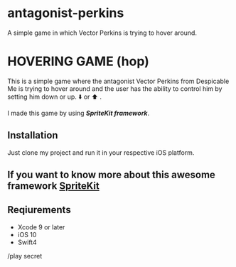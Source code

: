 # antagonist-perkins
A simple game in which Vector Perkins is trying to hover around.

# HOVERING GAME (hop)

This is a simple game where the antagonist Vector Perkins from Despicable Me is trying to hover around and the user has the ability to control him by setting him down or up.  :arrow_down: or :arrow_up: .

I made this game by using **_SpriteKit framework_**.

## Installation

Just clone my project and run it in your respective iOS platform.

## If you want to know more about this awesome framework [SpriteKit](https://developer.apple.com/spritekit/)

## Reqiurements
- Xcode 9 or later
- iOS 10
- Swift4

/play secret 


